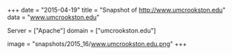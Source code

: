 
+++
date = "2015-04-19"
title = "Snapshot of http://www.umcrookston.edu"
data = "www.umcrookston.edu"

Server = ["Apache"]
domain = ["umcrookston.edu"]

  image = "snapshots/2015_16/www.umcrookston.edu.png"
+++
#
